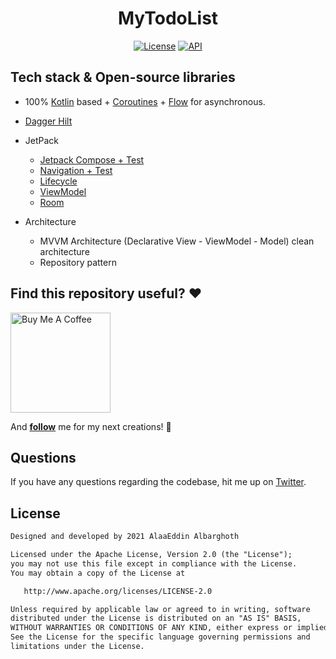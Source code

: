 
<h1 align="center">MyTodoList</h1>
<p align="center">
  <a href="https://opensource.org/licenses/Apache-2.0"><img alt="License" src="https://img.shields.io/badge/License-Apache%202.0-blue.svg"/></a>
  <a href="https://android-arsenal.com/api?level=21"><img alt="API" src="https://img.shields.io/badge/API-21%2B-brightgreen.svg?style=flat"/></a>
</p>

## Tech stack & Open-source libraries
- 100% [Kotlin](https://kotlinlang.org/) based + [Coroutines](https://github.com/Kotlin/kotlinx.coroutines) + [Flow](https://kotlin.github.io/kotlinx.coroutines/kotlinx-coroutines-core/kotlinx.coroutines.flow/) for asynchronous.
- [Dagger Hilt](https://dagger.dev/hilt)

- JetPack
  - [Jetpack Compose + Test](https://developer.android.com/jetpack/compose)
  - [Navigation + Test](https://developer.android.com/guide/navigation)
  - [Lifecycle](https://developer.android.com/jetpack/androidx/releases/lifecycle)
  - [ViewModel](https://developer.android.com/topic/libraries/architecture/viewmodel)
  - [Room](https://developer.android.com/training/data-storage/room)


- Architecture
  - MVVM Architecture (Declarative View - ViewModel - Model) clean architecture
  - Repository pattern

## Find this repository useful? :heart:
<a href="https://www.buymeacoffee.com/alaalbrg" target="_blank">
    <img src="https://cdn.buymeacoffee.com/buttons/v2/default-yellow.png" alt="Buy Me A Coffee" width="160">
</a>

And __[follow](https://github.com/AlaaEddinAlbarghoth)__ me for my next creations! 🤩

## Questions

If you have any questions regarding the codebase, hit me up on [Twitter](https://twitter.com/AlaaEddinAlbarg).

## License
```xml
Designed and developed by 2021 AlaaEddin Albarghoth

Licensed under the Apache License, Version 2.0 (the "License");
you may not use this file except in compliance with the License.
You may obtain a copy of the License at

   http://www.apache.org/licenses/LICENSE-2.0

Unless required by applicable law or agreed to in writing, software
distributed under the License is distributed on an "AS IS" BASIS,
WITHOUT WARRANTIES OR CONDITIONS OF ANY KIND, either express or implied.
See the License for the specific language governing permissions and
limitations under the License.
